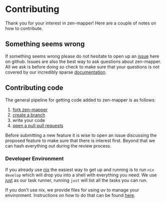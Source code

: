 # Contributing

Thank you for your interest in zen-mapper! Here are a couple of notes on how to
contribute.

## Something seems wrong

If something seems wrong please do not hesitate to open up an
[issue](/issues/new) here on github. Issues are also the best way to ask
questions about zen-mapper. All we ask is before doing so check to make sure
that your questions is not covered by our incredibly sparse
[documentation](https://zen-mapper.github.io/zen-mapper/).

## Contributing code

The general pipeline for getting code added to zen-mapper is as follows:

1. [fork zen-mapper](https://docs.github.com/en/pull-requests/collaborating-with-pull-requests/working-with-forks/fork-a-repo)
2. [create a branch](https://docs.github.com/en/pull-requests/collaborating-with-pull-requests/proposing-changes-to-your-work-with-pull-requests/about-branches)
3. write your code
4. [open a pull pull requests](https://docs.github.com/en/pull-requests/collaborating-with-pull-requests/proposing-changes-to-your-work-with-pull-requests/creating-a-pull-request-from-a-fork)

Before submitting a new feature it is wise to open an issue discussing the
proposed feature to make sure that there is interest first. Beyond that we can
hash everything out during the review process.

### Developer Environment

If you already use [nix](https://nixos.org) the easiest way to get up and
running is to run `nix develop` which will drop you into a shell with
everything you need. We use [just](https://just.systems) as our task runner,
running `just` will list all the tasks you can run.

If you don't use nix, we provide files for using uv to manage your environment.
Instructions on how to do that can be found
[here](https://docs.astral.sh/uv/guides/projects/).

